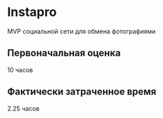 # Instapro

MVP социальной сети для обмена фотографиями

## Первоначальная оценка

10 часов

## Фактически затраченное время

2.25 часов